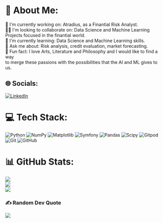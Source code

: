 
# 💫 About Me:
🔬 I'm currently working on: Atradius, as a Finantial Risk Analyst.<br>👯‍♀️ I'm looking to collaborate on: Data Science and Machine Learning Projects focused in the finantial world. <br>🌱 I'm currently learning: Data Science and Machine Learning skills. <br>💬 Ask me about: Risk analysis, credit evaluation, market forecasting. <br>🌸 Fun fact: I love Arts, Literature and Philosophy and I would like to find a way <br>to merge these passions with the possibilities that the AI and ML gives to us. 


## 🌐 Socials:
[![LinkedIn](https://img.shields.io/badge/LinkedIn-%230077B5.svg?logo=linkedin&logoColor=white)](https://linkedin.com/in/www.linkedin.com/in/andreawendezflores) 

# 💻 Tech Stack:
![Python](https://img.shields.io/badge/python-3670A0?style=for-the-badge&logo=python&logoColor=ffdd54) ![NumPy](https://img.shields.io/badge/numpy-%23013243.svg?style=for-the-badge&logo=numpy&logoColor=white) ![Matplotlib](https://img.shields.io/badge/Matplotlib-%23ffffff.svg?style=for-the-badge&logo=Matplotlib&logoColor=black) ![Symfony](https://img.shields.io/badge/symfony-%23000000.svg?style=for-the-badge&logo=symfony&logoColor=white) ![Pandas](https://img.shields.io/badge/pandas-%23150458.svg?style=for-the-badge&logo=pandas&logoColor=white) ![Scipy](https://img.shields.io/badge/SciPy-%230C55A5.svg?style=for-the-badge&logo=scipy&logoColor=%white) ![Gitpod](https://img.shields.io/badge/gitpod-f06611.svg?style=for-the-badge&logo=gitpod&logoColor=white) ![Git](https://img.shields.io/badge/git-%23F05033.svg?style=for-the-badge&logo=git&logoColor=white) ![GitHub](https://img.shields.io/badge/github-%23121011.svg?style=for-the-badge&logo=github&logoColor=white)
# 📊 GitHub Stats:
![](https://github-readme-stats.vercel.app/api?username=xatisba&theme=rose&hide_border=false&include_all_commits=true&count_private=true)<br/>
![](https://github-readme-streak-stats.herokuapp.com/?user=xatisba&theme=rose&hide_border=false)<br/>
![](https://github-readme-stats.vercel.app/api/top-langs/?username=xatisba&theme=rose&hide_border=false&include_all_commits=true&count_private=true&layout=compact)

### ✍️ Random Dev Quote
![](https://quotes-github-readme.vercel.app/api?type=vetical&theme=tokyonight)

<!-- Proudly created with GPRM ( https://gprm.itsvg.in ) -->

